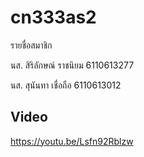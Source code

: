 # cn333as2
รายชื่อสมาชิก

นส. สิริลักษณ์ ราชนิยม 6110613277

นส. สุนันทา เชื่อถือ 6110613012

## Video
https://youtu.be/Lsfn92Rblzw
